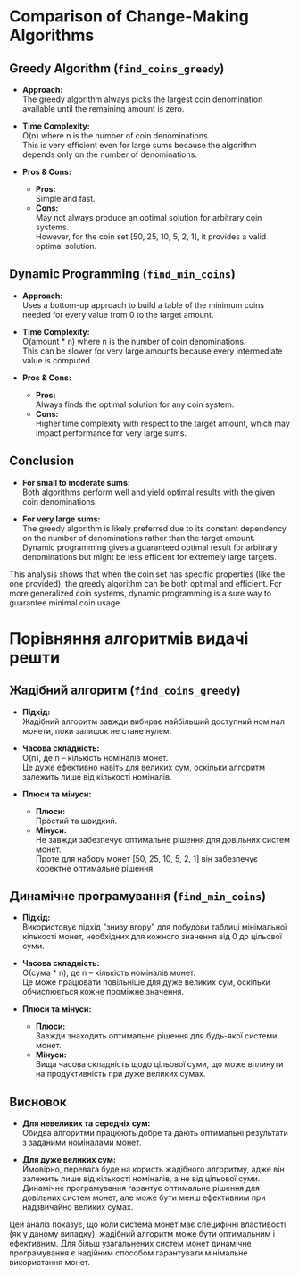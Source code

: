 # Comparison of Change-Making Algorithms

## Greedy Algorithm (`find_coins_greedy`)

- **Approach:**  
  The greedy algorithm always picks the largest coin denomination available until the remaining amount is zero.

- **Time Complexity:**  
  O(n) where n is the number of coin denominations.  
  This is very efficient even for large sums because the algorithm depends only on the number of denominations.

- **Pros & Cons:**
  - **Pros:**  
    Simple and fast.
  - **Cons:**  
    May not always produce an optimal solution for arbitrary coin systems.  
    However, for the coin set [50, 25, 10, 5, 2, 1], it provides a valid optimal solution.

## Dynamic Programming (`find_min_coins`)

- **Approach:**  
  Uses a bottom-up approach to build a table of the minimum coins needed for every value from 0 to the target amount.

- **Time Complexity:**  
  O(amount \* n) where n is the number of coin denominations.  
  This can be slower for very large amounts because every intermediate value is computed.

- **Pros & Cons:**
  - **Pros:**  
    Always finds the optimal solution for any coin system.
  - **Cons:**  
    Higher time complexity with respect to the target amount, which may impact performance for very large sums.

## Conclusion

- **For small to moderate sums:**  
  Both algorithms perform well and yield optimal results with the given coin denominations.

- **For very large sums:**  
  The greedy algorithm is likely preferred due to its constant dependency on the number of denominations rather than the target amount.  
  Dynamic programming gives a guaranteed optimal result for arbitrary denominations but might be less efficient for extremely large targets.

This analysis shows that when the coin set has specific properties (like the one provided), the greedy algorithm can be both optimal and efficient. For more generalized coin systems, dynamic programming is a sure way to guarantee minimal coin usage.

# Порівняння алгоритмів видачі решти

## Жадібний алгоритм (`find_coins_greedy`)

- **Підхід:**  
  Жадібний алгоритм завжди вибирає найбільший доступний номінал монети, поки залишок не стане нулем.

- **Часова складність:**  
  O(n), де n – кількість номіналів монет.  
  Це дуже ефективно навіть для великих сум, оскільки алгоритм залежить лише від кількості номіналів.

- **Плюси та мінуси:**
  - **Плюси:**  
    Простий та швидкий.
  - **Мінуси:**  
    Не завжди забезпечує оптимальне рішення для довільних систем монет.  
    Проте для набору монет [50, 25, 10, 5, 2, 1] він забезпечує коректне оптимальне рішення.

## Динамічне програмування (`find_min_coins`)

- **Підхід:**  
  Використовує підхід "знизу вгору" для побудови таблиці мінімальної кількості монет, необхідних для кожного значення від 0 до цільової суми.

- **Часова складність:**  
  O(сума \* n), де n – кількість номіналів монет.  
  Це може працювати повільніше для дуже великих сум, оскільки обчислюється кожне проміжне значення.

- **Плюси та мінуси:**
  - **Плюси:**  
    Завжди знаходить оптимальне рішення для будь-якої системи монет.
  - **Мінуси:**  
    Вища часова складність щодо цільової суми, що може вплинути на продуктивність при дуже великих сумах.

## Висновок

- **Для невеликих та середніх сум:**  
  Обидва алгоритми працюють добре та дають оптимальні результати з заданими номіналами монет.

- **Для дуже великих сум:**  
  Ймовірно, перевага буде на користь жадібного алгоритму, адже він залежить лише від кількості номіналів, а не від цільової суми.  
  Динамічне програмування гарантує оптимальне рішення для довільних систем монет, але може бути менш ефективним при надзвичайно великих сумах.

Цей аналіз показує, що коли система монет має специфічні властивості (як у даному випадку), жадібний алгоритм може бути оптимальним і ефективним. Для більш узагальнених систем монет динамічне програмування є надійним способом гарантувати мінімальне використання монет.
